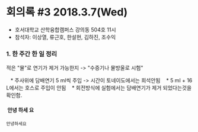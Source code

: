 # 회의록 #3 2018.3.7(Wed)

  * 호서대학교 산학융합캠퍼스 강의동 504호 11시
  * 참석자: 이상열, 류근호, 한설현, 김하진, 조수익

### 1. 한 주간 한 일 정리

적은 "물"로 연기가 제거 가능한지 -> "수증기나 물방울로 시험"

    * 주사위에 담배연기 5 ml씩 주입 -> 시간이 토네이도에서는 희석안됨
    * 5 ml + 16 L에서는 호스로 주입이 안됨
    * 회전방식에 실험에서는 담배연기가 제거 되었다는것을 확인함.
####  안녕 하세 요

```
안녕하세요
```

